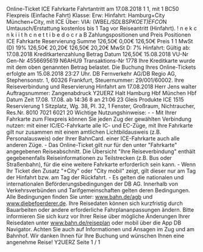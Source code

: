 Online-Ticket ICE Fahrkarte Fahrtantritt am 17.08.2018 1 1, mit 1 BC50 Flexpreis (Einfache Fahrt) Klasse: Erw: Hinfahrt: Hamburg+City München+City, mit ICE Über: VIA: (WBE*L/SDL*BSP*KOET)*EF*CO*N Umtausch/Erstattung kostenlos bis 1 Tag vor Reiseantritt (Hinfahrt). ! n e k c n k i i t h c n e t t i b e d o c r a B Zahlungspositionen und Preis Positionen ICE Fahrkarte Reservierung Summe 126,50€ 0,00€ 126,50€ Preis 1 1 MwSt (D) 19% 126,50€ 20,20€ 126,50€ 20,20€ MwSt D: 7% Hinfahrt: Gültig ab: 17.08.2018 Kreditkartenzahlung Betrag Datum 126,50€ 15.08.2018 VU-Nr Gen-Nr 4556695619 N6AHU9 Transaktions-Nr 1778 Ihre Kreditkarte wurde mit dem oben genannten Betrag belastet. Die Buchung Ihres Online-Tickets erfolgte am 15.08.2018 23:27 Uhr. DB Fernverkehr AG/DB Regio AG, Stephensonstr. 1, 60326 Frankfurt, Steuernummer: 29/001/60002. Ihre Reiseverbindung und Reservierung Hinfahrt am 17.08.2018 Herr Jens walter Auftragsnummer: Zangenabdruck Y2UERZ Halt Hamburg Hbf München Hbf Datum Zeit 17.08. 17.08. ab 14:36 8 an 21:06 23 Gleis Produkte ICE 1515 Reservierung 1 Sitzplatz, Wg. 38, Pl. 32, 1 Fenster, Großraum, Nichtraucher, Res.Nr. 8010 7021 6021 20 Wichtige Nutzungshinweise: - - Mit Ihrer Fahrkarte zum Flexpreis können Sie jeden Zug der gewählten Verbindung nutzen: mit einer IC/EC-Fahrkarte alle IC- und EC-Züge, mit Ihre Fahrkarte gilt nur zusammen mit einem amtlichen Lichtbildausweis (z.B. Personalausweis) oder Ihrer BahnCard. einer ICE-Fahrkarte auch alle anderen Züge. - Das Online-Ticket gilt nur für den unter "Fahrkarte" angegebenen Reiseabschnitt. Die Übersicht "Ihre Reiseverbindung" enthält gegebenenfalls Reiseinformationen zu Teilstrecken (z.B. Bus oder Straßenbahn), für die eine weitere Fahrkarte erforderlich sein kann. - Wenn Ihr Ticket den Zusatz "+City" oder "City mobil" zeigt, gilt dieser nur am Tag der Hinfahrt bzw. am Tag der Rückfahrt. - Es gelten die nationalen und internationalen Beförderungsbedingungen der DB AG. Innerhalb von Verkehrsverbünden und Tarifgemeinschaften gelten deren Bedingungen. Alle Bedingungen finden Sie unter: www.bahn.de/agb und www.diebefoerderer.de. Ihre Reisedaten können sich kurzfristig durch Bauarbeiten oder andere erforderliche Fahrplananpassungen ändern. Bitte informieren Sie sich kurz vor Ihrer Reise über mögliche Änderungen Ihrer Reisedaten unter www.bahn.de/reiseplan oder mobil über die App DB Navigator. Achten Sie auch auf Informationen und Ansagen im Zug und am Bahnhof. Wir danken Ihnen für Ihre Buchung und wünschen Ihnen eine angenehme Reise! Y2UERZ Seite 1 / 1